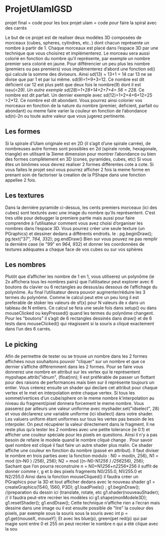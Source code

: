 # ProjetUlamIGSD

projet final = code pour les box
projet ulam = code pour faire la spiral avec des carrés

Le but de ce projet est de realiser deux modèles 3D composées de morceaux (cubes,
spheres, cylindres, etc..) dont chacun représente un nombre à partir de 1. Chaque morceaux
est placé dans l’espace 3D par une technique que vous choisirez et implémenterez. Le
morceau sera aussi colorié en fonction du nombre qu’il représente, par exemple un nombre
premier sera colorié en jaune. Pour différencier un peu plus les nombre (premiers ou pas
premiers) vous implémenterez d’abord une fonction sd() qui calcule la somme des diviseurs.
Ainsi sd(13) = 13+1 = 14 car 13 ne se divise que par 1 et par lui même. sd(9)=1+9+3=12. Ce
nombre est dit déficient car 12 est plus petit que deux fois le nombre(9) dont il est issu(<2*9).
Un autre exemple sd(28)=1+28+14+2+7+4= 56 = 2*28. Ce nombre est dit parfait. Un
dernier exemple avec sd(12)=1+2+4+6+12=25 >2*12. Ce nombre est dit abondant. Vous
pourrez ainsi colorier vos morceaux en fonction de la nature du nombre (premier, deficient,
parfait ou abondant) ou meme faire varier la couleur en fonction de l’abondance sd(n)-2n ou
toute autre valeur que vous jugerez pertinente.

## Les formes
Si la spirale d’Ulam originale est en
2D (il s’agit d’une spirale carrée), de
nombreuses autre formes sont possibles en
2d (spirale ronde, hexagonale, triangle) en
utilisant la 3ieme dimension pour montrer
l’abondance ou bien des formes
complètement en 3D (cones, pyramides,
cubes, etc)
Si vous êtes un binômes vous devrez realiser 2 formes différentes cote a cote. Si vous
faites le projet seul vous pourrez afficher 2 fois la meme forme en prenant soin de factoriser la
creation de la PShape dans une fonction appellee 2 fois.

## Les textures
Dans la dernière pyramide ci-dessus, les cents premiers morceaux (ici des cubes) sont
texturés avec une image du nombre qu’ils représentent. C’est tres utile pour debugger la
premiere partie mais aussi pour faire comprendre à l’utilisateur comment vous avez choisi
d’organiser les nombres dans l’espace 3D. Vous pourrez créer une seule texture (un
PGraphics) et dessiner dedans a différents endroits. Ie :
pg.beginDraw();
pg.text("37", 7*64, 3*32);
pg.endDraw()
Bien sur vous pouvez ne pas remplir la dernière case (ie "99" en 9*64, 9*32) et donner
les coordonnées de textures adéquates a chaque face de vos cubes ou sur vos sphères

## Les nombres
Plutôt que d’afficher les nombre de 1 en 1, vous utiliserez un polynôme (ie 2x affichera
tous les nombres pairs) que l’utilisateur peut explorer avec 6 boutons du clavier ou 6
rectangles au dessus/au dessous de l’affichage du polynôme. Au final l’utilisateur devra
pouvoir augmenter/réduire les 3 termes du polynôme. Comme le calcul peut etre un peu
long il est preferable de stoker les valeurs de sf(x) pour N valeurs de x dans un tableau de N
entiers. Ce calcul se fera une seule fois dans setup() ou dans mouseClicked ou keyPressed()
quand les termes du polynôme changent. Pour les "boutons" il s’agit de 6 rectangles dessinés
dans draw() et de 6 tests dans mouseClicked() qui réagissent si la souris a cliqué exactement
dans l’un des 6 carrés.

## Le picking
  Afin de permettre de tester ou se trouve un nombre dans les 2 formes affichées nous
souhaitons pouvoir "cliquer" sur un nombre et que ce dernier s’affiche différemment dans les
2 formes. Pour se faire vous donnerez une nombre en attribut sur les vertex qui le
représentent mypshape.attrib("idnum", (float)nn);
Il est préférable de passer un flottant pour des raisons de performances mais bien sur il
représente toujours un entier. Vous créerez ensuite un shader qui declare cet attribut pour
chaque vertex et le met en interpolation entre chaque vertex. Si tous les sommet/vertices d’un
cube/sphere on le meme nombre k’interpolation au niveau du fragment/pixel donnera
forcement le meme nombre. Vous passerez par ailleurs une valeur uniforme avec
myshader.set("idselect", 28) et vous déclarerez une variable uniforme (ici idselect) dans votre
shader. Les valuers uniform étant uniformes sur tous les vertex pas besoin de les interpoler.
On peut récupérer la valeur directement dans le fragment. Il ne reste plus qu’a tester les 2
nombres avec une petite tolerance (ie 0.1) et afficher une couleur spéciale pour les pixels en
questions. Ainsi il n’y a pas besoin de refaire le modele quand le nombre cliqué change .
Pour savoir quel nombre est cliqué il faut faire un autre shader plus malin. Ce shader affiche
une couleur en fonction du nombre (passé en attribut). Il faut diviser le nombre en trois
parties avec la fonction modulo :
N0 = mod(n, 256),
N1 = mod ((n-N0 ) /256), 256);
N2 = mod ((n-N0-N1*256 ) /256*256), 256);
Sachant que l’on pourra reconstruire n = N0+N1*256+n2*256*256 il suffit de donner
comme r, g et b des pixels fragments N0/255.0, N1/255.0 et N2/255.0
Ainsi dans la fonction mouseCliqued() il faudra créer un PGraphics pour la 3D et tout
afficher dedans avec le nouveau shader
g1 = createGraphics(1540, 1560, P3D);
g1.loadPixels() ;
g1.beginDraw();
//preparation du dessin ici (translate, rotate, etc
g1.shader(nouveauShader);
// il faudra peut-etre recréer les modèles ici
g1.shape(monModele3D);
g1.resetShader();
g1.endDraw();
Cette technique n’affiche rien a l’ecran mais dessine dans une image ou il est ensuite possible
de "lire" la couleur des pixels, par exemple sous la souris sous la souris avec
int p = g1.get(mouseX, mouseY);
Et avec les blue(p), green(pet red(p) qui par magie sont entre 0 et 255 on peut recréer le
nombre n qui a été clique avec la sou

